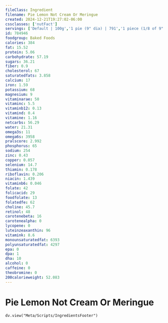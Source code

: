 ```yaml
---
fileClass: Ingredient
filename: Pie Lemon Not Cream Or Meringue
created: 2024-12-21T19:27:02-06:00
cssclasses: ['nutFact']
servings: ['Default | 100g','1 pie (9" dia) | 791','1 piece (1/8 of 9" dia) | 99','1 surface inch | 12','1 pie (10" dia) | 966']
id: 784946
foodgroup: Baked Foods
calories: 384
fat: 15.52
protein: 5.06
carbohydrate: 57.19
sugars: 36.21
fiber: 0.9
cholesterol: 67
saturatedfats: 3.858
calcium: 17
iron: 1.59
potassium: 68
magnesium: 9
vitaminarae: 50
vitaminc: 5.5
vitaminb12: 0.13
vitamind: 0.4
vitamine: 1.16
netcarbs: 56.29
water: 21.31
omega3s: 11
omega6s: 3958
pralscore: 2.992
phosphorus: 65
sodium: 254
zinc: 0.43
copper: 0.057
selenium: 14.7
thiamin: 0.178
riboflavin: 0.206
niacin: 1.439
vitaminb6: 0.046
folate: 42
folicacid: 29
foodfolate: 13
folatedfe: 62
choline: 45.7
retinol: 48
carotenebeta: 16
carotenealpha: 0
lycopene: 0
luteinzeaxanthin: 96
vitamink: 8.6
monounsaturatedfat: 6393
polyunsaturatedfat: 4297
epa: 0
dpa: 1
dha: 10
alcohol: 0
caffeine: 0
theobromine: 0
200calorieweight: 52.083
---
```


# Pie Lemon Not Cream Or Meringue

```dataviewjs
dv.view("Meta/Scripts/IngredientsFooter")
```